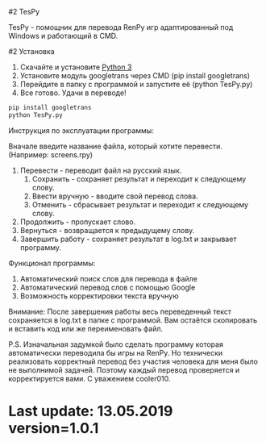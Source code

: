 


#2 TesPy

TesPy - помощник для перевода RenPy игр адаптированный под Windows и работающий в CMD.

#2 Установка

1) Скачайте и установите [Python 3](https://www.python.org/downloads/release)
2) Установите модуль googletrans через CMD (pip install googletrans)
3) Перейдите в папку с программой и запустите её (python TesPy.py)
4) Все готово. Удачи в переводе!
```python
pip install googletrans
python TesPy.py
```

Инструкция по эксплуатации программы:

Вначале введите название файла, который хотите перевести. (Например: screens.rpy)
1) Перевести - переводит файл на русский язык.
   1) Сохранить - сохраняет результат и переходит к следующему слову.
   2) Ввести вручную - вводите свой перевод слова.
   3) Отменить - сбрасывает результат и переходит к следующему слову.
2) Продолжить - пропускает слово.
3) Вернуться - возвращается к предыдущему слову.
4) Завершить работу - сохраняет результат в log.txt и закрывает программу.

Функционал программы:
1) Автоматический поиск слов для перевода в файле
2) Автоматический перевод слов с помощью Google
3) Возможность корректировки текста вручную

Внимание: После завершения работы весь переведенный текст сохраняется в log.txt в папке с программой.
Вам остаётся скопировать и вставить код или же переименовать файл.

P.S. Изначальная задумкой было сделать программу которая автоматически переводила бы игры на RenPy.
Но технически реализовать корректный перевод без участия человека для меня было не выполнимой задачей.
Поэтому каждый перевод проверяется и корректируется вами. С уважением cooler010.

# Last update: 13.05.2019 version=1.0.1
